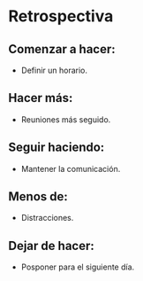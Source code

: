# Retrospectiva

## Comenzar a hacer:
- Definir un horario.

## Hacer más:
- Reuniones más seguido.

## Seguir haciendo:
- Mantener la comunicación. 

## Menos de:
- Distracciones.

## Dejar de hacer:
- Posponer para el siguiente día.
